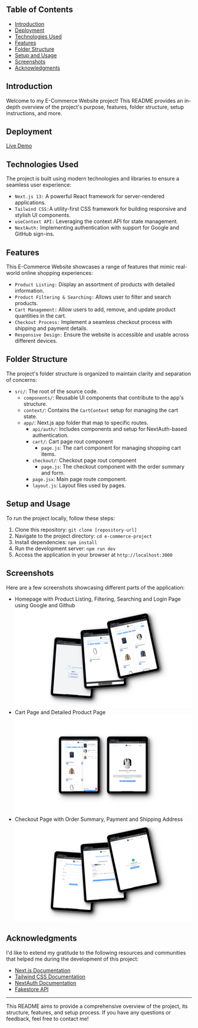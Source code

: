 ## Table of Contents

- [Introduction](#introduction)
- [Deployment](#deployment)
- [Technologies Used](#technologies-used)
- [Features](#features)
- [Folder Structure](#folder-structure)
- [Setup and Usage](#setup-and-usage)
- [Screenshots](#screenshots)
- [Acknowledgments](#acknowledgments)

## Introduction

Welcome to my E-Commerce Website project! This README provides an in-depth overview of the project's purpose, features, folder structure, setup instructions, and more.

## Deployment

[Live Demo](https://totalitycorp-ashy.vercel.app/)

## Technologies Used

The project is built using modern technologies and libraries to ensure a seamless user experience:

- `Next.js 13:` A powerful React framework for server-rendered applications.
- `Tailwind CSS:`A utility-first CSS framework for building responsive and stylish UI components.
- `useContext API:` Leveraging the context API for state management.
- `NextAuth:` Implementing authentication with support for Google and GitHub sign-ins.

## Features

This E-Commerce Website showcases a range of features that mimic real-world online shopping experiences:

- `Product Listing:` Display an assortment of products with detailed information.
- `Product Filtering & Searching:` Allows user to filter and search products.
- `Cart Management:` Allow users to add, remove, and update product quantities in the cart.
- `Checkout Process:` Implement a seamless checkout process with shipping and payment details.
- `Responsive Design:` Ensure the website is accessible and usable across different devices.

## Folder Structure

The project's folder structure is organized to maintain clarity and separation of concerns:

- `src/`: The root of the source code.
  - `components/`: Reusable UI components that contribute to the app's structure.
  - `context/`: Contains the `CartContext` setup for managing the cart state.
  - `app/`: Next.js app folder that map to specific routes.
    - `api/auth/`: Includes components and setup for NextAuth-based authentication.
    - `cart/`: Cart page rout component
      - `page.js`: The cart component for managing shopping cart items.
    - `checkout/`: Checkout page rout component
      - `page.js`: The checkout component with the order summary and form.
    - `page.jsx`: Main page route component.
    - `layout.js`: Layout files used by pages.

## Setup and Usage

To run the project locally, follow these steps:

1. Clone this repository: `git clone [repository-url]`
2. Navigate to the project directory: `cd e-commerce-project`
3. Install dependencies: `npm install`
4. Run the development server: `npm run dev`
5. Access the application in your browser at `http://localhost:3000`

## Screenshots

Here are a few screenshots showcasing different parts of the application:

- Homepage with Product Listing, Filtering, Searching and Login Page using Google and Github
  [![Screenshot1](https://raw.githubusercontent.com/reddevill007/totalitycorp-frontend-challenge/main/public/mockup1.png)](https://totalitycorp-ashy.vercel.app/)
- Cart Page and Detailed Product Page
  [![Screenshot2](https://raw.githubusercontent.com/reddevill007/totalitycorp-frontend-challenge/main/public/mockup2.png)](https://totalitycorp-ashy.vercel.app/)
- Checkout Page with Order Summary, Payment and Shipping Address
  [![Screenshot3](https://raw.githubusercontent.com/reddevill007/totalitycorp-frontend-challenge/main/public/mockup3.png)](https://totalitycorp-ashy.vercel.app/)

## Acknowledgments

I'd like to extend my gratitude to the following resources and communities that helped me during the development of this project:

- [Next.js Documentation](https://nextjs.org/docs)
- [Tailwind CSS Documentation](https://tailwindcss.com/docs)
- [NextAuth Documentation](https://next-auth.js.org/getting-started/introduction)
- [Fakestore API](https://fakestoreapi.com/)

---

This README aims to provide a comprehensive overview of the project, its structure, features, and setup process. If you have any questions or feedback, feel free to contact me!
